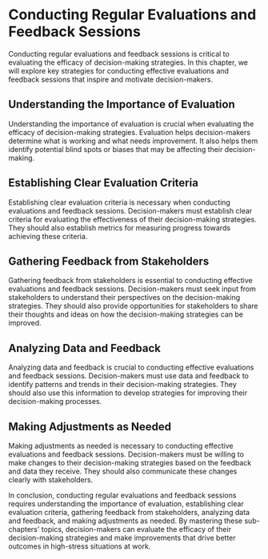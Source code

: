 Conducting Regular Evaluations and Feedback Sessions
======================================================================================================================

Conducting regular evaluations and feedback sessions is critical to evaluating the efficacy of decision-making strategies. In this chapter, we will explore key strategies for conducting effective evaluations and feedback sessions that inspire and motivate decision-makers.

Understanding the Importance of Evaluation
------------------------------------------

Understanding the importance of evaluation is crucial when evaluating the efficacy of decision-making strategies. Evaluation helps decision-makers determine what is working and what needs improvement. It also helps them identify potential blind spots or biases that may be affecting their decision-making.

Establishing Clear Evaluation Criteria
--------------------------------------

Establishing clear evaluation criteria is necessary when conducting evaluations and feedback sessions. Decision-makers must establish clear criteria for evaluating the effectiveness of their decision-making strategies. They should also establish metrics for measuring progress towards achieving these criteria.

Gathering Feedback from Stakeholders
------------------------------------

Gathering feedback from stakeholders is essential to conducting effective evaluations and feedback sessions. Decision-makers must seek input from stakeholders to understand their perspectives on the decision-making strategies. They should also provide opportunities for stakeholders to share their thoughts and ideas on how the decision-making strategies can be improved.

Analyzing Data and Feedback
---------------------------

Analyzing data and feedback is crucial to conducting effective evaluations and feedback sessions. Decision-makers must use data and feedback to identify patterns and trends in their decision-making strategies. They should also use this information to develop strategies for improving their decision-making processes.

Making Adjustments as Needed
----------------------------

Making adjustments as needed is necessary to conducting effective evaluations and feedback sessions. Decision-makers must be willing to make changes to their decision-making strategies based on the feedback and data they receive. They should also communicate these changes clearly with stakeholders.

In conclusion, conducting regular evaluations and feedback sessions requires understanding the importance of evaluation, establishing clear evaluation criteria, gathering feedback from stakeholders, analyzing data and feedback, and making adjustments as needed. By mastering these sub-chapters' topics, decision-makers can evaluate the efficacy of their decision-making strategies and make improvements that drive better outcomes in high-stress situations at work.
